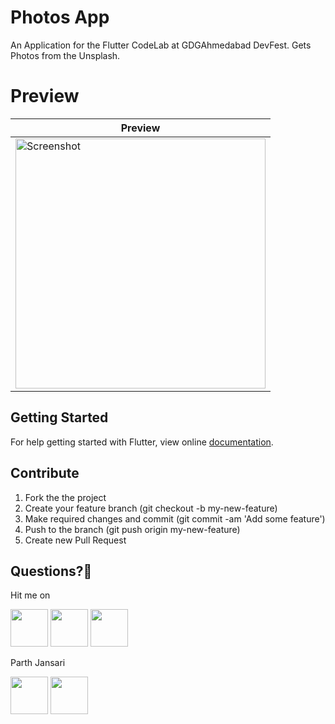 # Photos App

An Application for the Flutter CodeLab at GDGAhmedabad DevFest.
Gets Photos from the Unsplash.

# Preview

| Preview |
| ------------------ |
| <img src="./preview/preview.gif" height="400" alt="Screenshot"/>  |

## Getting Started

For help getting started with Flutter, view online
[documentation](https://flutter.io/).

## Contribute
1. Fork the the project
2. Create your feature branch (git checkout -b my-new-feature)
3. Make required changes and commit (git commit -am 'Add some feature')
4. Push to the branch (git push origin my-new-feature)
5. Create new Pull Request

## Questions?🤔

Hit me on

<a href="https://twitter.com/ibhavikmakwana"><img src="https://github.com/ibhavikmakwana/FlutterPlayground/tree/master/icons/twitter-icon.png?raw=true" width="60"></a>
<a href="https://medium.com/@ibhavikmakwana"><img src="https://github.com/ibhavikmakwana/FlutterPlayground/tree/master/icons/medium-icon.png?raw=true" width="60"></a>
<a href="https://www.linkedin.com/in/ibhavikmakwana/"><img src="https://github.com/ibhavikmakwana/FlutterPlayground/tree/master/icons/linkedin-icon.png?raw=true" width="60"></a>

Parth Jansari

<a href="https://twitter.com/jansariparth"><img src="https://github.com/ibhavikmakwana/FlutterPlayground/tree/master/icons/twitter-icon.png?raw=true" width="60"></a>
<a href="https://medium.com/@parth_jansari"><img src="https://github.com/ibhavikmakwana/FlutterPlayground/tree/master/icons/medium-icon.png?raw=true" width="60"></a>
